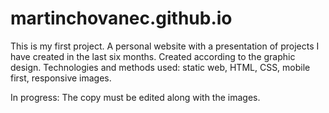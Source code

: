 # martinchovanec.github.io

This is my first project. A personal website with a presentation of projects I have created in the last six months. Created according to the graphic design.
Technologies and methods used: static web, HTML, CSS, mobile first, responsive images.

In progress: The copy must be edited along with the images.
